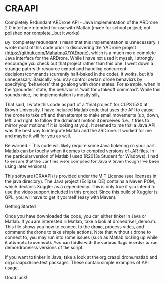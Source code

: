 CRAAPI
======

Completely Redundant ARDrone API - Java implementation of the ARDrone 2.0 interface intended for use with Matlab (made for school project; not polished nor complete...but it works)

By 'completely redundant' I mean that this implementation is unnecessary. I wrote most of this code prior to discovering the YADrone project (https://github.com/MahatmaX/YADrone), which is a much more complete Java interface for the ARDrone. While I have not used it myself, I strongly encourage you check out that project rather than this one. I went down a strange path with resource control and handling concurrent decisions/commands (currently half-baked in the code). It works, but it's unnecessary. Basically, you may control certain drone behaviors by specifying 'behaviors' that go along with drone states. For example, when in the 'grounded' state, the behavior is 'wait for a takeoff command'. While this sounds nice, the implementation is mostly silly.

That said, I wrote this code as part of a 'final project' for CLPS 1520 at Brown University. I have included Matlab code that uses the API to cause the drone to take off and then attempt to make small movements (up, down, left, and right) to follow the dominant motion it perceives (i.e., it tries to mirror your motions if it is looking at you). It seemed to me that a Java API was the best way to integrate Matlab and the ARDrone. It worked for me and maybe it will for you as well.

Be warned - This code will likely require some Java tinkering on your part. Matlab can be touchy when it comes to compiled versions of JAR files. In the particular version of Matlab I used (R2013a Student for Windows), I had to ensure that the Jar files were compiled for Java 6 (even though I've been using later versions).

This software (CRAAPI) is provided under the MIT License (see licenses in the java directory). The Java project (Eclipse IDE) contains a Maven POM, which declares Xuggler as a dependency. This is only true if you intend to use the video support included in this project. Since this build of Xuggler is GPL, you will have to get it yourself (easy with Maven).

Getting Started

Once you have downloaded the code, you can either tinker in Java or Matlab. If you are interested in Matlab, take a look at dronedriver_demo.m. This file shows you how to connect to the drone, process video, and command the drone to take simple actions. Note that without a drone to connect to, you may run into some issues (such as Matlab locking up while it attempts to connect). You can fiddle with the various flags in order to run demo/droneless versions of the script.

If you want to tinker in Java, take a look at the org.craapi.drone.matlab and org.craapi.drone.test packages. These contain simple examples of API usage.

Good luck!
